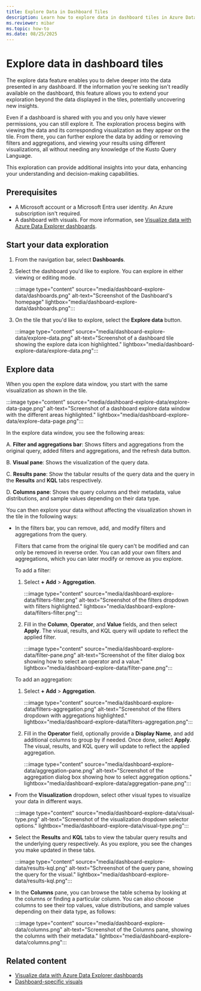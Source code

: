 ```yaml
---
title: Explore Data in Dashboard Tiles
description: Learn how to explore data in dashboard tiles in Azure Data Explorer for more insights about the information rendered in the visual.
ms.reviewer: mibar
ms.topic: how-to
ms.date: 08/25/2025
---
```

# Explore data in dashboard tiles

The explore data feature enables you to delve deeper into the data presented in any dashboard. If the information you're seeking isn't readily available on the dashboard, this feature allows you to extend your exploration beyond the data displayed in the tiles, potentially uncovering new insights.

Even if a dashboard is shared with you and you only have viewer permissions, you can still explore it. The exploration process begins with viewing the data and its corresponding visualization as they appear on the tile. From there, you can further explore the data by adding or removing filters and aggregations, and viewing your results using different visualizations, all without needing any knowledge of the Kusto Query Language.

This exploration can provide additional insights into your data, enhancing your understanding and decision-making capabilities.

## Prerequisites

* A Microsoft account or a Microsoft Entra user identity. An Azure subscription isn't required.
* A dashboard with visuals. For more information, see [Visualize data with Azure Data Explorer dashboards](azure-data-explorer-dashboards.md).

## Start your data exploration

1. From the navigation bar, select **Dashboards**.
1. Select the dashboard you'd like to explore. You can explore in either viewing or editing mode.

    :::image type="content" source="media/dashboard-explore-data/dashboards.png" alt-text="Screenshot of the Dashboard's homepage" lightbox="media/dashboard-explore-data/dashboards.png":::

1. On the tile that you'd like to explore, select the **Explore data** button.

    :::image type="content" source="media/dashboard-explore-data/explore-data.png" alt-text="Screenshot of a dashboard tile showing the explore data icon highlighted." lightbox="media/dashboard-explore-data/explore-data.png":::

## Explore data

When you open the explore data window, you start with the same visualization as shown in the tile.

:::image type="content" source="media/dashboard-explore-data/explore-data-page.png" alt-text="Screenshot of a dashboard explore data window with the different areas highlighted." lightbox="media/dashboard-explore-data/explore-data-page.png":::

In the explore data window, you see the following areas:

A. **Filter and aggregations bar**: Shows filters and aggregations from the original query, added filters and aggregations, and the refresh data button.

B. **Visual pane**: Shows the visualization of the query data.

C. **Results pane**: Show the tabular results of the query data and the query in the **Results** and **KQL** tabs respectively.

D. **Columns pane**: Shows the query columns and their metadata, value distributions, and sample values depending on their data type.

You can then explore your data without affecting the visualization shown in the tile in the following ways:

* In the filters bar, you can remove, add, and modify filters and aggregations from the query.

    Filters that came from the original tile query can't be modified and can only be removed in reverse order. You can add your own filters and aggregations, which you can later modify or remove as you explore.

    To add a filter:

    1. Select **+ Add** > **Aggregation**.

        :::image type="content" source="media/dashboard-explore-data/filters-filter.png" alt-text="Screenshot of the filters dropdown with filters highlighted." lightbox="media/dashboard-explore-data/filters-filter.png":::

    1. Fill in the **Column**, **Operator**, and **Value** fields, and then select **Apply**. The visual, results, and KQL query will update to reflect the applied filter.

        :::image type="content" source="media/dashboard-explore-data/filter-pane.png" alt-text="Screenshot of the filter dialog box showing how to select an operator and a value." lightbox="media/dashboard-explore-data/filter-pane.png":::

    To add an aggregation:

    1. Select **+ Add** > **Aggregation**.

        :::image type="content" source="media/dashboard-explore-data/filters-aggregation.png" alt-text="Screenshot of the filters dropdown with aggregations highlighted." lightbox="media/dashboard-explore-data/filters-aggregation.png":::

    1. Fill in the **Operator** field, optionally provide a **Display Name**, and add additional columns to group by if needed. Once done, select **Apply**. The visual, results, and KQL query will update to reflect the applied aggregation.

        :::image type="content" source="media/dashboard-explore-data/aggregation-pane.png" alt-text="Screenshot of the aggregation dialog box showing how to select aggregation options." lightbox="media/dashboard-explore-data/aggregation-pane.png":::

* From the **Visualization** dropdown, select other visual types to visualize your data in different ways.

    :::image type="content" source="media/dashboard-explore-data/visual-type.png" alt-text="Screenshot of the visualization dropdown selector options." lightbox="media/dashboard-explore-data/visual-type.png":::

* Select the **Results** and **KQL** tabs to view the tabular query results and the underlying query respectively. As you explore, you see the changes you make updated in these tabs.

    :::image type="content" source="media/dashboard-explore-data/results-kql.png" alt-text="Schreenshot of the query pane, showing the query for the visual." lightbox="media/dashboard-explore-data/results-kql.png":::

* In the **Columns** pane, you can browse the table schema by looking at the columns or finding a particular column. You can also choose columns to see their top values, value distributions, and sample values depending on their data type, as follows:

    :::image type="content" source="media/dashboard-explore-data/columns.png" alt-text="Screenshot of the Columns pane, showing the columns with their metadata." lightbox="media/dashboard-explore-data/columns.png":::

## Related content

* [Visualize data with Azure Data Explorer dashboards](azure-data-explorer-dashboards.md)
* [Dashboard-specific visuals](dashboard-visuals.md)
